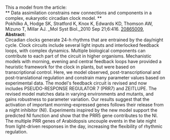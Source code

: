 

This a model from the article:  
** Data assimilation constrains new connections and components in a complex, eukaryotic circadian clock model. **   
Pokhilko A, Hodge SK, Stratford K, Knox K, Edwards KD, Thomson AW, Mizuno T,
Millar AJ. _Mol Syst Biol._2010 Sep 21;6:416.
[20865009](http://www.ncbi.nlm.nih.gov/pubmed/20865009),  
**Abstract:**   
Circadian clocks generate 24-h rhythms that are entrained by the day/night
cycle. Clock circuits include several light inputs and interlocked feedback
loops, with complex dynamics. Multiple biological components can contribute to
each part of the circuit in higher organisms. Mechanistic models with morning,
evening and central feedback loops have provided a heuristic framework for the
clock in plants, but were based on transcriptional control. Here, we model
observed, post-transcriptional and post-translational regulation and constrain
many parameter values based on experimental data. The model's feedback circuit
is revised and now includes PSEUDO-RESPONSE REGULATOR 7 (PRR7) and ZEITLUPE.
The revised model matches data in varying environments and mutants, and gains
robustness to parameter variation. Our results suggest that the activation of
important morning-expressed genes follows their release from a night inhibitor
(NI). Experiments inspired by the new model support the predicted NI function
and show that the PRR5 gene contributes to the NI. The multiple PRR genes of
Arabidopsis uncouple events in the late night from light-driven responses in
the day, increasing the flexibility of rhythmic regulation.

